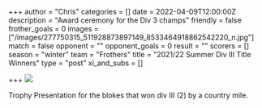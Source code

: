 +++
author = "Chris"
categories = []
date = 2022-04-09T12:00:00Z
description = "Award ceremony for the Div 3 champs"
friendly = false
frother_goals = 0
images = ["/images/277750315_511928873897149_8533464918862542220_n.jpg"]
match = false
opponent = ""
opponent_goals = 0
result = ""
scorers = []
season = "winter"
team = "Frothers"
title = "2021/22 Summer Div III Title Winners"
type = "post"
xi_and_subs = []

+++
![](/images/277750315_511928873897149_8533464918862542220_n.jpg)

Trophy Presentation for the blokes that won div III (2) by a country mile.